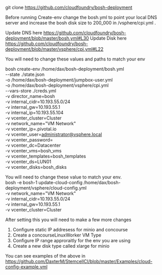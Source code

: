 git clone https://github.com/cloudfoundry/bosh-deployment

Before running Create-env change the bosh.yml to point your local DNS server and increase the bosh disk size to 200_000 in /vsphere/cpi.yml . 

Update DNS here https://github.com/cloudfoundry/bosh-deployment/blob/master/bosh.yml#L30 
Update Disk here https://github.com/cloudfoundry/bosh-deployment/blob/master/vsphere/cpi.yml#L22


You will need to change these values and paths to match your env

bosh create-env /home/dax/bosh-deployment/bosh.yml \
  --state ./state.json \
  -o /home/dax/bosh-deployment/jumpbox-user.yml \
  -o /home/dax/bosh-deployment/vsphere/cpi.yml \
  --vars-store ./creds.yml \
  -v director_name=bosh \
  -v internal_cidr=10.193.55.0/24 \
  -v internal_gw=10.193.55.1 \
  -v internal_ip=10.193.55.104 \
  -v vcenter_cluster=Cluster \
  -v network_name="VM Network" \
  -v vcenter_ip=.pivotal.io \
  -v vcenter_user=administrator@vsphere.local \
  -v vcenter_password= \
  -v vcenter_dc=Datacenter \
  -v vcenter_vms=bosh_vms \
  -v vcenter_templates=bosh_templates \
  -v vcenter_ds=LUN01 \
  -v vcenter_disks=bosh_disks
  
  
You will need to change these value to match your env.   
bosh -e bosh-1 update-cloud-config /home/dax/bosh-deployment/vsphere/cloud-config.yml \
  -v network_name="VM Network" \
  -v internal_cidr=10.193.55.0/24 \
  -v internal_gw=10.193.55.1 \
  -v vcenter_cluster=Cluster
  
After setting this you will need to make a few more changes
1. Configure static IP addresess for minio and concourse
2. Create a concourseLinuxWorker VM Type
3. Configure IP range approraitly for the env you are using
4. Create a new disk type called xlarge for minio

You can see examples of the above in https://github.com/DaxterM/StemcellCI/blob/master/Examples/cloud-config-example.yml
